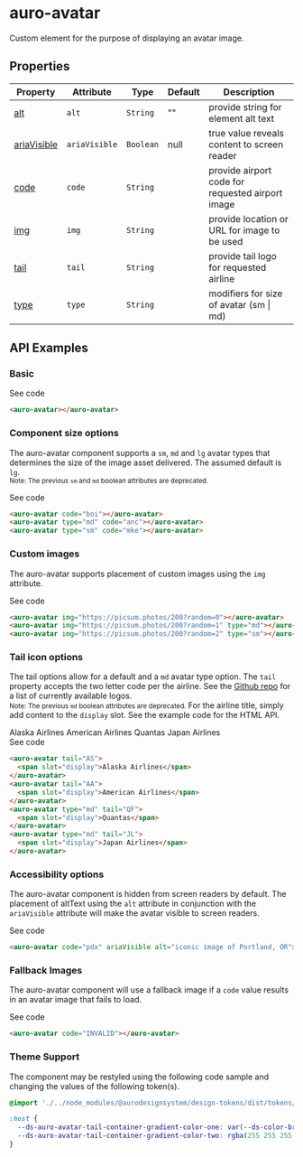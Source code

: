 <!-- AURO-GENERATED-CONTENT:START (FILE:src=./../api.md) -->
<!-- The below content is automatically added from ./../api.md -->

# auro-avatar

Custom element for the purpose of displaying an avatar image.

## Properties

| Property      | Attribute     | Type      | Default | Description                                      |
|---------------|---------------|-----------|---------|--------------------------------------------------|
| [alt](#alt)         | `alt`         | `String`  | ""      | provide string for element alt text              |
| [ariaVisible](#ariaVisible) | `ariaVisible` | `Boolean` | null    | true value reveals content to screen reader      |
| [code](#code)        | `code`        | `String`  |         | provide airport code for requested airport image |
| [img](#img)         | `img`         | `String`  |         | provide location or URL for image to be used     |
| [tail](#tail)        | `tail`        | `String`  |         | provide tail logo for requested airline          |
| [type](#type)        | `type`        | `String`  |         | modifiers for size of avatar (sm \| md)          |
<!-- AURO-GENERATED-CONTENT:END -->

## API Examples

### Basic

<div class="exampleWrapper">
  <!-- AURO-GENERATED-CONTENT:START (FILE:src=./../../apiExamples/basic.html) -->
  <!-- The below content is automatically added from ./../../apiExamples/basic.html -->
  <auro-avatar></auro-avatar>
  <!-- AURO-GENERATED-CONTENT:END -->
</div>
<auro-accordion alignRight>
  <span slot="trigger">See code</span>
<!-- AURO-GENERATED-CONTENT:START (CODE:src=./../../apiExamples/basic.html) -->
<!-- The below code snippet is automatically added from ./../../apiExamples/basic.html -->

```html
<auro-avatar></auro-avatar>
```
<!-- AURO-GENERATED-CONTENT:END -->
</auro-accordion>

### Component size options

The auro-avatar component supports a `sm`, `md` and `lg` avatar types that determines the size of the image asset delivered. The assumed default is `lg`.</br>
<small>Note: The previous `sm` and `md` boolean attributes are deprecated.</small>
<div class="exampleWrapper">
  <!-- AURO-GENERATED-CONTENT:START (FILE:src=./../../apiExamples/size.html) -->
  <!-- The below content is automatically added from ./../../apiExamples/size.html -->
  <auro-avatar code="boi"></auro-avatar>
  <auro-avatar type="md" code="anc"></auro-avatar>
  <auro-avatar type="sm" code="mke"></auro-avatar>
  <!-- AURO-GENERATED-CONTENT:END -->
</div>
<auro-accordion alignRight>
  <span slot="trigger">See code</span>
<!-- AURO-GENERATED-CONTENT:START (CODE:src=./../../apiExamples/size.html) -->
<!-- The below code snippet is automatically added from ./../../apiExamples/size.html -->

```html
<auro-avatar code="boi"></auro-avatar>
<auro-avatar type="md" code="anc"></auro-avatar>
<auro-avatar type="sm" code="mke"></auro-avatar>
```
<!-- AURO-GENERATED-CONTENT:END -->
</auro-accordion>

### Custom images

The auro-avatar supports placement of custom images using the `img` attribute.

<div class="exampleWrapper">
  <!-- AURO-GENERATED-CONTENT:START (FILE:src=./../../apiExamples/customImage.html) -->
  <!-- The below content is automatically added from ./../../apiExamples/customImage.html -->
  <auro-avatar img="https://picsum.photos/200?random=0"></auro-avatar>
  <auro-avatar img="https://picsum.photos/200?random=1" type="md"></auro-avatar>
  <auro-avatar img="https://picsum.photos/200?random=2" type="sm"></auro-avatar>
  <!-- AURO-GENERATED-CONTENT:END -->
</div>
<auro-accordion alignRight>
  <span slot="trigger">See code</span>
<!-- AURO-GENERATED-CONTENT:START (CODE:src=./../../apiExamples/customImage.html) -->
<!-- The below code snippet is automatically added from ./../../apiExamples/customImage.html -->

```html
<auro-avatar img="https://picsum.photos/200?random=0"></auro-avatar>
<auro-avatar img="https://picsum.photos/200?random=1" type="md"></auro-avatar>
<auro-avatar img="https://picsum.photos/200?random=2" type="sm"></auro-avatar>
```
<!-- AURO-GENERATED-CONTENT:END -->
</auro-accordion>

### Tail icon options

The tail options allow for a default and a `md` avatar type option. The `tail` property accepts the two letter code per the airline. See the [Github repo](https://github.com/AlaskaAirlines/Icons/tree/master/src/icons/logos) for a list of currently available logos.</br>
<small>Note: The previous `md` boolean attributes are deprecated.</small>
For the airline title, simply add content to the `display` slot. See the example code for the HTML API.

<div class="exampleWrapper">
  <!-- AURO-GENERATED-CONTENT:START (FILE:src=./../../apiExamples/tail.html) -->
  <!-- The below content is automatically added from ./../../apiExamples/tail.html -->
  <auro-avatar tail="AS">
    <span slot="display">Alaska Airlines</span>
  </auro-avatar>
  <auro-avatar tail="AA">
    <span slot="display">American Airlines</span>
  </auro-avatar>
  <auro-avatar type="md" tail="QF">
    <span slot="display">Quantas</span>
  </auro-avatar>
  <auro-avatar type="md" tail="JL">
    <span slot="display">Japan Airlines</span>
  </auro-avatar>
  <!-- AURO-GENERATED-CONTENT:END -->
</div>
<auro-accordion alignRight>
  <span slot="trigger">See code</span>
<!-- AURO-GENERATED-CONTENT:START (CODE:src=./../../apiExamples/tail.html) -->
<!-- The below code snippet is automatically added from ./../../apiExamples/tail.html -->

```html
<auro-avatar tail="AS">
  <span slot="display">Alaska Airlines</span>
</auro-avatar>
<auro-avatar tail="AA">
  <span slot="display">American Airlines</span>
</auro-avatar>
<auro-avatar type="md" tail="QF">
  <span slot="display">Quantas</span>
</auro-avatar>
<auro-avatar type="md" tail="JL">
  <span slot="display">Japan Airlines</span>
</auro-avatar>
```
<!-- AURO-GENERATED-CONTENT:END -->
</auro-accordion>

### Accessibility options

The auro-avatar component is hidden from screen readers by default. The placement of altText using the `alt` attribute in conjunction with the `ariaVisible` attribute will make the avatar visible to screen readers.

<div class="exampleWrapper">
  <!-- AURO-GENERATED-CONTENT:START (FILE:src=./../../apiExamples/accessibility.html) -->
  <!-- The below content is automatically added from ./../../apiExamples/accessibility.html -->
  <auro-avatar code="pdx" ariaVisible alt="iconic image of Portland, OR"></auro-avatar>
  <!-- AURO-GENERATED-CONTENT:END -->
</div>
<auro-accordion alignRight>
  <span slot="trigger">See code</span>
<!-- AURO-GENERATED-CONTENT:START (CODE:src=./../../apiExamples/accessibility.html) -->
<!-- The below code snippet is automatically added from ./../../apiExamples/accessibility.html -->

```html
<auro-avatar code="pdx" ariaVisible alt="iconic image of Portland, OR"></auro-avatar>
```
<!-- AURO-GENERATED-CONTENT:END -->
</auro-accordion>

### Fallback Images

The auro-avatar component will use a fallback image if a `code` value results in an avatar image that fails to load.

<div class="exampleWrapper">
  <!-- AURO-GENERATED-CONTENT:START (FILE:src=./../../apiExamples/fallback.html) -->
  <!-- The below content is automatically added from ./../../apiExamples/fallback.html -->
  <auro-avatar code="INVALID"></auro-avatar>
  <!-- AURO-GENERATED-CONTENT:END -->
</div>
<auro-accordion alignRight>
  <span slot="trigger">See code</span>
<!-- AURO-GENERATED-CONTENT:START (CODE:src=./../../apiExamples/fallback.html) -->
<!-- The below code snippet is automatically added from ./../../apiExamples/fallback.html -->

```html
<auro-avatar code="INVALID"></auro-avatar>
```
<!-- AURO-GENERATED-CONTENT:END -->
</auro-accordion>

### Theme Support

The component may be restyled using the following code sample and changing the values of the following token(s).

<!-- AURO-GENERATED-CONTENT:START (CODE:src=./../../src/tokens.scss) -->
<!-- The below code snippet is automatically added from ./../../src/tokens.scss -->

```scss
@import './../node_modules/@aurodesignsystem/design-tokens/dist/tokens/SCSSVariables';

:host {
  --ds-auro-avatar-tail-container-gradient-color-one: var(--ds-color-brand-navy-500, #{$ds-color-brand-navy-500});
  --ds-auro-avatar-tail-container-gradient-color-two: rgba(255 255 255 / .9);
}
```
<!-- AURO-GENERATED-CONTENT:END -->
